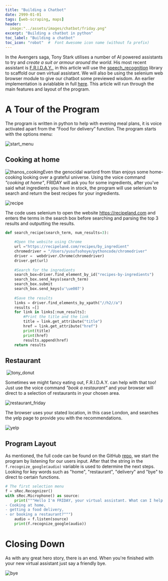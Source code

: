 ```yaml
---
title: "Building a Chatbot"
date: 2999-01-01
tags: [web-scraping, maps]
header:
  image:"../assets/images/chatbot/friday.png"
excerpt: "Building a chatbot in python"
toc_label: "Building a chatbot"
toc_icon: "robot"  #  Font Awesome icon name (without fa prefix)
---
```


In the Avengers saga, Tony Stark utilises a number of AI powered assistants to try and *create a suit or armour around the world*. His most recent assistant is [F.R.I.D.A.Y.](https://ironman.fandom.com/wiki/F.R.I.D.A.Y.), in this article will use the [speech_recognition](https://pypi.org/project/SpeechRecognition/) library to scaffold our own virtual assistant. We will also be using the selenium web browser module to give our chatbot some previewed wisdom. An earlier implementation is aviablable in full [here](https://github.com/Quotennial/Jarvis-Like-Bot/blob/master/Jarvis.py). This article will run through the main features and layout of the program. 

# A Tour of the Program

The program is written in python to help with evening meal plans, it is voice activated apart from the “Food for delivery” function. The program starts with the options menu:

![start_menu](/Users/yusufsohoye/quotennial.github.io/assets/images/chatbot/start_menu.png)

## Cooking at home

![thanos_cooking](/Users/yusufsohoye/quotennial.github.io/assets/images/chatbot/thanos_cooking.png)Even the genocidal warlord from titan enjoys some home-cooking looking over a grateful universe. Using the voice command *"cooking at home"*, FRIDAY will ask you for some ingredients, after you've said what ingredients you have in stock, the program will use selenium to search and return the best recipes for your ingredients.

![recipe](/Users/yusufsohoye/quotennial.github.io/assets/images/chatbot/recipe.png)

The code uses selenium to open the website https://recipeland.com and enters the terms in the search box before searching and parsing the top 3 results and outputting the results.

```python
def search_recipe(search_term, num_results=3):
    
    #Open the website using Chrome
    url ="https://recipeland.com/recipes/by_ingredient"
    chromedriver = "/Users/yusufsohoye/pythoncode/chromedriver"
    driver =  webdriver.Chrome(chromedriver)
    driver.get(url)
    
    #Search for the ingredients 
    search_box=driver.find_element_by_id("recipes-by-ingredients")
    search_box.send_keys(search_term)
    search_box.submit
    search_box.send_keys(u'\ue007')
    
    #Save the results
    links = driver.find_elements_by_xpath("//h2//a")
    results =[]
    for link in links[:num_results]:
        #Print the title and the link
        title = link.get_attribute("title")
        href = link.get_attribute("href")
        print(title)
        print(href)
        results.append(href)
    return results
```

## Restaurant

​								 ![tony_donut](/Users/yusufsohoye/quotennial.github.io/assets/images/chatbot/tony_donut.gif)

Sometimes we might fancy eating out, F.R.I.D.A.Y. can help with that too! Just use the voice command *"book a restaurant"* and your browser will direct to a selection of restaurants in your chosen area.

![restaurant_friday](/Users/yusufsohoye/quotennial.github.io/assets/images/chatbot/restaurant_friday.png)

The browser uses your stated  location, in this case London, and searches the yelp page to provide you with the recommendations. 

![yelp](/Users/yusufsohoye/quotennial.github.io/assets/images/chatbot/yelp.png)

## Program Layout

As mentioned, the full code can be found on the GitHub [repo](https://github.com/Quotennial/Jarvis-Like-Bot/blob/master/Jarvis.py), we start the program by listening for our users input. After that the string in the `f.recognize_google(audio)` variable is used to determine the next steps. Looking for key words such as "home", "restaurant", "delivery" and "bye" to direct to certain functions.

```python
# The first selection menu
f = sRec.Recognizer()
with sRec.Microphone() as source:
    print("""Hello I'm FRIDAY, your virtual assistant. What can I help you with?
- Cooking at home,
- getting a food delivery,
- or booking a restaurant?""")
    audio = f.listen(source)
    print(f.recognize_google(audio))
```

# Closing Down

As with any great hero story, there is an end. When you're finished with your new virtual assistant just say a friendly bye. 

![bye](/Users/yusufsohoye/quotennial.github.io/assets/images/chatbot/bye.png)